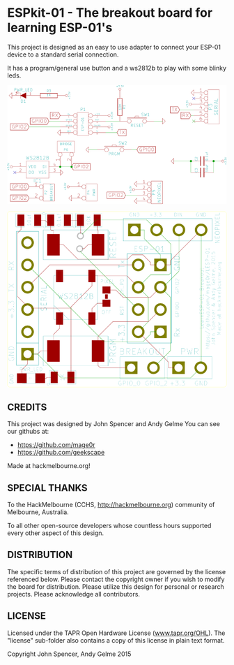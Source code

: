 ESPkit-01 - The breakout board for learning ESP-01's
=============

This project is designed as an easy to use adapter to connect your ESP-01 device to a standard serial connection.

It has a program/general use button and a ws2812b to play with some blinky leds.

![Board Layout](espkit-01.png?raw=true "design")

![Board Layout](espkit-01--brd.png?raw=true "board")

CREDITS
------------

This project was designed by John Spencer and Andy Gelme
You can see our githubs at:
 - https://github.com/mage0r
 - https://github.com/geekscape

Made at hackmelbourne.org!

SPECIAL THANKS
------------

To the HackMelbourne (CCHS, http://hackmelbourne.org) community of Melbourne, Australia.

To all other open-source developers whose countless hours supported every other aspect of this design.

DISTRIBUTION
------------
The specific terms of distribution of this project are governed by the
license referenced below. Please contact the copyright owner if you wish to modify the board for distribution. Please utilize this design for personal or research projects. Please acknowledge all contributors.

LICENSE
-------
Licensed under the TAPR Open Hardware License (www.tapr.org/OHL).
The "license" sub-folder also contains a copy of this license in plain text format.

Copyright John Spencer, Andy Gelme 2015
